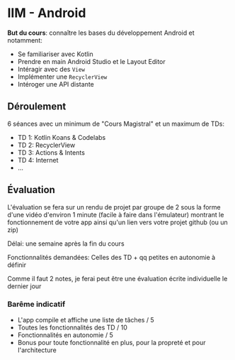# IIM - Android

**But du cours**: connaître les bases du développement Android et notamment:

- Se familiariser avec Kotlin
- Prendre en main Android Studio et le Layout Editor
- Intéragir avec des `View`
- Implémenter une `RecyclerView`
- Intéroger une API distante

## Déroulement

6 séances avec un minimum de "Cours Magistral" et un maximum de TDs:

- TD 1: Kotlin Koans & Codelabs
- TD 2: RecyclerView
- TD 3: Actions & Intents
- TD 4: Internet
- ...

## Évaluation

L'évaluation se fera sur un rendu de projet par groupe de 2 sous la forme d'une vidéo d'environ 1 minute (facile à faire dans l'émulateur) montrant le fonctionnement de votre app ainsi qu'un lien vers votre projet github (ou un zip)

Délai: une semaine après la fin du cours

Fonctionnalités demandées: Celles des TD + qq petites en autonomie à définir

Comme il faut 2 notes, je ferai peut être une évaluation écrite individuelle le dernier jour 

### Barême indicatif

- L'app compile et affiche une liste de tâches / 5
- Toutes les fonctionnalités des TD / 10
- Fonctionnalités en autonomie / 5
- Bonus pour toute fonctionnalité en plus, pour la propreté et pour l'architecture
